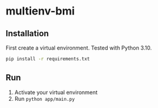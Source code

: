 # multienv-bmi

## Installation
First create a virtual environment. Tested with Python 3.10.
```bash
pip install -r requirements.txt
```

## Run
1. Activate your virtual environment
2. Run `python app/main.py`
